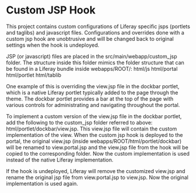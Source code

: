 # Custom JSP Hook #

This project contains custom configurations of Liferay specific jsps (portlets and taglibs) and javascript files. Configurations and overrides done with a custom jsp hook are unobtrusive and will be changed back to original settings when the hook is undeployed.

JSP (or javascript) files are placed in the src/main/webapp/custom\_jsp folder. The structure inside this folder mimics the folder structure that can be found in a Liferay bundle inside webapps/ROOT/:
html/js
html/portal
html/portlet
html/tablib

One example of this is overriding the view.jsp file in the dockbar portlet, which is a native Liferay portlet typically added to the page through the theme. The dockbar portlet provides a bar at the top of the page with various controls for administrating and navigating throughout the portal.

To implement a custom version of the view.jsp file in the dockbar portlet, add the following to the custom\_jsp folder referred to above:
html/portlet/dockbar/view.jsp. This view.jsp file will contain the custom implementation of the view. When the custom jsp hook is deployed to the portal, the original view.jsp (inside webapps/ROOT/html/portlet/dockbar) will be renamed to view.portal.jsp and the view.jsp file from the hook will be copied to the corresponding folder. Now the custom implementation is used instead of the native Liferay implementation.

If the hook is undeployed, Liferay will remove the customized view.jsp and rename the original jsp file from view.portal.jsp to view.jsp. Now the original implementation is used again.
